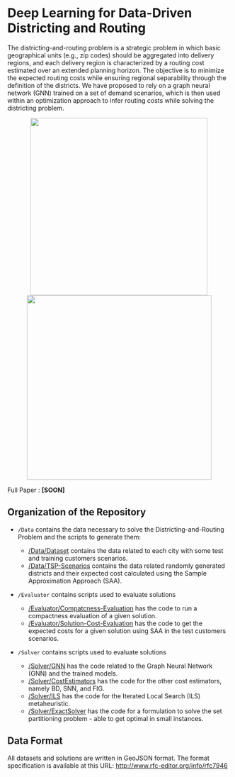 # Deep Learning for Data-Driven Districting and Routing

The districting-and-routing problem is a strategic problem in which basic geographical units (e.g., zip codes)
should be aggregated into delivery regions, and each delivery region is characterized by a routing cost
estimated over an extended planning horizon. The objective is to minimize the expected routing costs while
ensuring regional separability through the definition of the districts. We have proposed
to rely on a graph neural network (GNN) trained on a set of demand scenarios, which is then used within
an optimization approach to infer routing costs while solving the districting problem.


<p align="center">
  <img src="https://user-images.githubusercontent.com/24626438/123517730-0a78ae00-d679-11eb-9289-25da0a846fd5.png" width="400">  <img src="https://user-images.githubusercontent.com/24626438/123517713-f5038400-d678-11eb-936e-8358405a8e07.png" width="417">
</p>

Full Paper : **[SOON]**

## Organization of the Repository

* `/Data` contains the data necessary to solve the Districting-and-Routing Problem and the scripts to generate them:
   - [/Data/Dataset](https://github.com/vidalt/Districting/tree/master/Data/Dataset) contains the data related to each city with some test and training customers scenarios.
   - [/Data/TSP-Scenarios](https://github.com/vidalt/Districting/tree/master/Data/TSP-Scenarios) contains the data related randomly generated districts and their expected cost calculated using the Sample Approximation Approach (SAA).

* `/Evaluator` contains scripts used to evaluate solutions
  - [/Evaluator/Compatcness-Evaluation](https://github.com/vidalt/Districting/tree/master/Evaluator/Compatcness-Evaluation) has the code to run a compactness evaluation of a given solution.
  - [/Evaluator/Solution-Cost-Evaluation](https://github.com/vidalt/Districting/tree/master/Evaluator/Solution-Cost-Evaluation) has the code to get the expected costs for a given solution using SAA in the test customers scenarios.

* `/Solver` contains scripts used to evaluate solutions
  - [/Solver/GNN](https://github.com/vidalt/Districting/tree/master/Solver/GNN) has the code related to the Graph Neural Network (GNN) and the trained models.
  - [/Solver/CostEstimators](https://github.com/vidalt/Districting/tree/master/Solver/CostEstimators) has the code for the other cost estimators, namely BD, SNN, and FIG.
  - [/Solver/ILS](https://github.com/vidalt/Districting/tree/master/Solver/ILS) has the code for the Iterated Local Search (ILS) metaheuristic.
  - [/Solver/ExactSolver](https://github.com/vidalt/Districting/tree/master/Solver/ExactSolver) has the code for a formulation to solve the set partitioning problem - able to get optimal in small instances.


## Data Format

All datasets and solutions are written in GeoJSON format.
The format specification is available at this URL: 
http://www.rfc-editor.org/info/rfc7946
